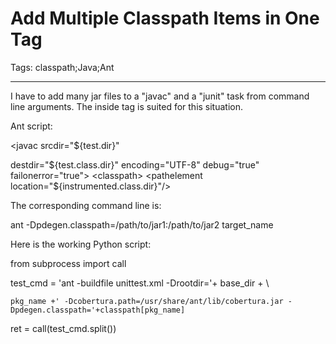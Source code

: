 # Add Multiple Classpath Items in One Tag
Tags: classpath;Java;Ant

------

I have to add many jar files to a "javac" and a "junit" task from command line arguments. The <pathemelent path/> inside <classpath/> tag is suited for this situation.

 

Ant script:

 

 <javac srcdir="${test.dir}"

  destdir="${test.class.dir}" 
  encoding="UTF-8" 
  debug="true" 
  failonerror="true"> 
  <classpath> 
   <pathelement location="${instrumented.class.dir}"/> 
   <pathelement location="${src.class.dir}"/> 
   <pathelement path="${pdegen.classpath}"/> 
  </classpath> 
 </javac> 
 

 <junit printsummary="yes" fork="yes"> 
  <sysproperty key="net.sourceforge.cobertura.datafile" 
   file="${cobertura.data.file}" /> 
  <classpath> 
   <pathelement location="${instrumented.class.dir}"/> 
   <pathelement location="${src.class.dir}"/> 
   <pathelement location="${test.class.dir}"/> 
   <pathelement location="${src.dir}"/> 
   <pathelement location="${cobertura.path}"/> 
   <pathelement path="${pdegen.classpath}"/> 
  </classpath> 
  <formatter type="xml"/> 
  <batchtest todir="${unittest.report.dir}" haltonerror="yes"> 
   <fileset dir="${test.dir}"> 
    <include name="**/*.java" /> 
   </fileset> 
  </batchtest> 
 </junit>

 

The corresponding command line is:

 

 ant -Dpdegen.classpath=/path/to/jar1:/path/to/jar2 target_name

 

Here is the working Python script:

 

  from subprocess import call

  test_cmd = 'ant -buildfile unittest.xml -Drootdir='+ base_dir + \

    pkg_name +' -Dcobertura.path=/usr/share/ant/lib/cobertura.jar -Dpdegen.classpath='+classpath[pkg_name] 
  ret = call(test_cmd.split())